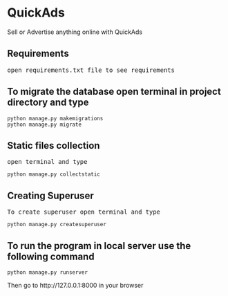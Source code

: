 # QuickAds

Sell or Advertise anything online with QuickAds

<h2>Requirements</h2>
<pre>open requirements.txt file to see requirements</pre>

<h2>To migrate the database open terminal in project directory and type</h2>
<code>python manage.py makemigrations</code><br>
<code>python manage.py migrate</code>

<h2>Static files collection</h2>
<pre>open terminal and type</pre>
<code>python manage.py collectstatic</code>

<h2>Creating Superuser</h2>
<pre>To create superuser open terminal and type</pre>
<code>python manage.py createsuperuser</code>

<h2> To run the program in local server use the following command </h2>
<code>python manage.py runserver</code>

<p>Then go to http://127.0.0.1:8000 in your browser</p>

